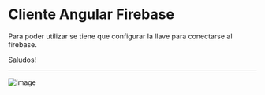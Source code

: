 # Cliente Angular Firebase

Para poder utilizar se tiene que configurar la llave para conectarse al firebase.

Saludos!

------------------------------------------------------------------------------------------------------

![image](https://user-images.githubusercontent.com/9455191/133608420-69c14c57-656f-4f48-8104-e99307388705.png)

